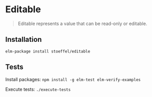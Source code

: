 Editable
========

> Editable represents a value that can be read-only or editable.


## Installation

`elm-package install stoeffel/editable`

## Tests

Install packages: `npm install -g elm-test elm-verify-examples`

Execute tests: `./execute-tests`
